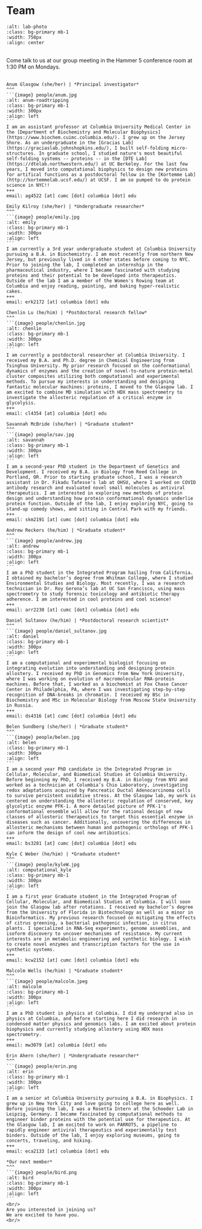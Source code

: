 <!-- Global site tag (gtag.js) - Google Analytics -->
<script async src="https://www.googletagmanager.com/gtag/js?id=G-YXZFB7HB4L"></script>
<script>
  window.dataLayer = window.dataLayer || [];
  function gtag(){dataLayer.push(arguments);}
  gtag('js', new Date());

  gtag('config', 'G-YXZFB7HB4L');
</script>

# Team

```{image} people/lab_photos/20230615_group_crop.png
:alt: lab-photo
:class: bg-primary mb-1
:width: 750px
:align: center
```
<br>
Come talk to us at our group meeting in the Hammer 5 conference room at 1:30 PM on Mondays.
<br>
<br>

````{card}
Anum Glasgow (she/her) | *Principal investigator*
^^^
```{image} people/anum.jpg
:alt: anum-roadtripping
:class: bg-primary mb-1
:width: 300px
:align: left
```
I am an assistant professor at Columbia University Medical Center in the [Department of Biochemistry and Molecular Biophysics](https://www.biochem.cuimc.columbia.edu/). I grew up on the Jersey Shore. As an undergraduate in the [Gracias Lab](https://graciaslab.johnshopkins.edu/), I built self-folding micro-structures. In graduate school, I studied nature's most beautiful self-folding systems -- proteins -- in the [DTE Lab](https://dtelab.northwestern.edu/) at UC Berkeley. For the last few years, I moved into computational biophysics to design new proteins for artifical functions as a postdoctoral fellow in the [Kortemme Lab](http://kortemmelab.ucsf.edu/) at UCSF. I am so pumped to do protein science in NYC!! 
+++
email: ag4522 [at] cumc [dot] columbia [dot] edu
````

````{card}
Emily Kilroy (she/her) | *Undergraduate researcher*
^^^
```{image} people/emily.jpg
:alt: emily
:class: bg-primary mb-1
:width: 300px
:align: left
```
I am currently a 3rd year undergraduate student at Columbia University pursuing a B.A. in Biochemistry. I am most recently from northern New Jersey, but previously lived in 4 other states before coming to NYC. Prior to joining the lab, I completed an internship in the pharmaceutical industry, where I became fascinated with studying proteins and their potential to be developed into therapeutics. Outside of the lab I am a member of the Women's Rowing team at Columbia and enjoy reading, painting, and baking hyper-realistic cakes.
+++
email: erk2172 [at] columbia [dot] edu
````

````{card}
Chenlin Lu (he/him) | *Postdoctoral research fellow*
^^^
```{image} people/chenlin.jpg
:alt: chenlin
:class: bg-primary mb-1
:width: 300px
:align: left
```
I am currently a postdoctoral researcher at Columbia University. I received my B.A. and Ph.D. degree in Chemical Engineering from Tsinghua University. My prior research focused on the conformational dynamics of enzymes and the creation of novel-to-nature protein-metal cluster composites utilizing both computational and experimental methods. To pursue my interests in understanding and designing fantastic molecular machines: proteins, I moved to the Glasgow lab. I am excited to combine MD simulation with HDX mass spectrometry to investigate the allosteric regulation of a critical enzyme in glycolysis.
+++
email: cl4354 [at] columbia [dot] edu
````

````{card}
Savannah McBride (she/her) | *Graduate student*
^^^
```{image} people/sav.jpg
:alt: savannah
:class: bg-primary mb-1
:width: 300px
:align: left
```
I am a second-year PhD student in the Department of Genetics and Development. I received my B.A. in Biology from Reed College in Portland, OR. Prior to starting graduate school, I was a research assistant in Dr. Fikadu Tafesse's lab at OHSU, where I worked on COVID antibody research and evaluated novel small molecules as antiviral therapeutics. I am interested in exploring new methods of protein design and understanding how protein conformational dynamics underlie protein function. Outside of the lab, I enjoy exploring NYC, going to stand-up comedy shows, and sitting in Central Park with my friends.
+++
email: skm2191 [at] cumc [dot] columbia [dot] edu
````

````{card}
Andrew Reckers (he/him) | *Graduate student*
^^^
```{image} people/andrew.jpg
:alt: andrew
:class: bg-primary mb-1
:width: 300px
:align: left
```
I am a PhD student in the Integrated Program hailing from California. I obtained my bachelor’s degree from Whitman College, where I studied Environmental Studies and Biology. Most recently, I was a research technician in Dr. Roy Gerona’s lab at UC San Francisco, using mass spectrometry to study forensic toxicology and antibiotic therapy adherence. I am interested in cool proteins and cool science!
+++
email: arr2230 [at] cumc [dot] columbia [dot] edu
````

````{card}
Daniel Sultanov (he/him) | *Postdoctoral research scientist*
^^^
```{image} people/daniel_sultanov.jpg
:alt: daniel
:class: bg-primary mb-1
:width: 300px
:align: left
```
I am a computational and experimental biologist focusing on integrating evolution into understanding and designing protein allostery. I received my PhD in Genomics from New York University, where I was working on evolution of macromolecular RNA-protein machines. Before that, I worked as a biochemist at Fox Chase Cancer Center in Philadelphia, PA, where I was investigating step-by-step recognition of DNA-breaks in chromatin. I received my BSc in Biochemistry and MSc in Molecular Biology from Moscow State University in Russia.
+++
email: ds4316 [at] cumc [dot] columbia [dot] edu
````


````{card}
Belen Sundberg (she/her) | *Graduate student*
^^^
```{image} people/belen.jpg
:alt: belen
:class: bg-primary mb-1
:width: 300px
:align: left
```
I am a second year PhD candidate in the Integrated Program in Cellular, Molecular, and Biomedical Studies at Columbia University. Before beginning my PhD, I received my B.A. in Biology from NYU and worked as a technician at Columbia’s Chio Laboratory, investigating redox adaptations acquired by Pancreatic Ductal Adenocarcinoma cells to survive persistent oxidative stress. At the Glasgow lab, my work is centered on understanding the allosteric regulation of conserved, key glycolytic enzyme PFK-1. A more detailed picture of PFK-1's conformational ensemble will allow for the rational design of new classes of allosteric therapeutics to target this essential enzyme in diseases such as cancer. Additionally, uncovering the differences in allosteric mechanisms between human and pathogenic orthologs of PFK-1 can inform the design of cool new antibiotics.
+++
email: bs3281 [at] cumc [dot] columbia [dot] edu
````

````{card}
Kyle C Weber (he/him) | *Graduate student*
^^^
```{image} people/kyleW.jpg
:alt: computational_kyle
:class: bg-primary mb-1
:width: 300px
:align: left
```
I am a first year Graduate student in the Integrated Program of Cellular, Molecular, and Biomedical Studies at Columbia. I will soon join the Glasgow lab after rotations. I received my bachelor’s degree from the University of Florida in Biotechnology as well as a minor in Bioinformatics. My previous research focused on mitigating the effects of citrus greening, a bacterial pathogenic infection, in citrus plants. I specialized in RNA-Seq experiments, genome assemblies, and isoform discovery to uncover mechanisms of resistance. My current interests are in metabolic engineering and synthetic biology. I wish to create novel enzymes and transcription factors for the use in synthetic systems.
+++
email: kcw2152 [at] cumc [dot] columbia [dot] edu
````

````{card}
Malcolm Wells (he/him) | *Graduate student*
^^^
```{image} people/malcolm.jpeg
:alt: malcolm
:class: bg-primary mb-1
:width: 300px
:align: left
```
I am a PhD student in physics at Columbia. I did my undergrad also in physics at Columbia, and before starting here I did research in condensed matter physics and genomics labs. I am excited about protein biophysics and currently studying allostery using HDX mass spectrometry.
+++
email: mw3079 [at] columbia [dot] edu
````

````{card}
Erin Ahern (she/her) | *Undergraduate researcher*
^^^
```{image} people/erin.png
:alt: erin
:class: bg-primary mb-1
:width: 300px
:align: left
```
I am a senior at Columbia University pursuing a B.A. in Biophysics. I grew up in New York City and love going to college here as well. Before joining the lab, I was a Rosetta Intern at the Schoeder Lab in Leipzig, Germany. I became fascinated by computational methods to engineer binder proteins with the potential use for therapeutics. At the Glasgow lab, I am excited to work on PARROTS, a pipeline to rapidly engineer antiviral therapeutics and experimentally test binders. Outside of the lab, I enjoy exploring museums, going to concerts, traveling, and hiking.
+++
email: eca2133 [at] columbia [dot] edu
````

````{card}
*Our next member*
^^^
```{image} people/bird.png
:alt: bird
:class: bg-primary mb-1
:width: 300px
:align: left
```
<br/>
Are you interested in joining us?
We are excited to have you.
<br/>
````
